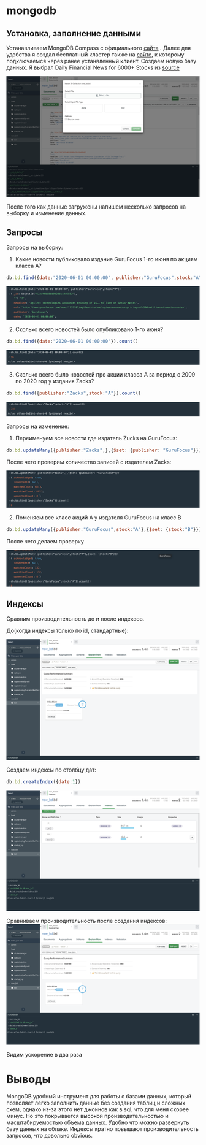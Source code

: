 # mongodb

## Установка, заполнение данными

Устанавливаем MongoDB Compass с официального [сайта](https://www.mongodb.com/try/download/community) . Далее для удобства я создал бесплатный кластер также на [сайте](https://www.mongodb.com/basics/clusters), к которому подключаемся через ранее устанвленный клиент. Создаем новую базу данных. Я выбрал Daily Financial News for 6000+ Stocks из [source](https://www.kaggle.com/miguelaenlle/massive-stock-news-analysis-db-for-nlpbacktests)

![](upload%20data.png)


После того как данные загружены напишем несколько запросов на выборку и изменение данных.

## Запросы

Запросы на выборку:
1) Какие новости публиковало издание GuruFocus 1-го июня по акциям класса А?
```javascript
db.bd.find({date:"2020-06-01 00:00:00", publisher:"GuruFocus",stock:"A"})
```
![result1](query1.png)

2) Сколько всего новостей было опубликовано 1-го июня?
```javascript
db.bd.find({date:"2020-06-01 00:00:00"}).count()
```
![result2](query2.png)

3) Сколько всего было новостей про акции класса А за период с 2009 по 2020 год у издания Zacks?
```javascript
db.bd.find({publisher:"Zacks",stock:"A"}).count()
```
![result3](query3.png)


Запросы на изменение:
1) Переименуем все новости где издатель Zucks на GuruFocus:
```javascript
db.bd.updateMany({publisher:"Zacks",},{$set: {publisher: "GuruFocus"}})
```
После чего проверим количество записей с издателем Zacks:

![result4](query4.png)

2) Поменяем все класс акций А у издателя GuruFocus на класс B
```javascript
db.bd.updateMany({publisher:"GuruFocus",stock:"A"},{$set: {stock:"B"}})
```
После чего делаем проверку

![result5](query5.png)


## Индексы

Сравним производительность до и после индексов.

До(когда индексы только по id, стандартные):

![before](before%20indexes.png)

Создаем индексы по столбцу дат:
```javascript
db.bd.createIndex({date:1})
```
![created](added.png)

Сравниваем производительность после создания индексов:
![after](after%20indexes.png)

Видим ускорение в два раза


# Выводы
MongoDB удобный инструмент для работы с базами данных, который позволяет легко заполнить данные без создания таблиц и сложных схем, однако из-за этого нет джоинов как в sql, что для меня скорее минус. Но это покрывается высокой производительностью и масштабируемостью объема данных. Удобно что можно развернуть базу данных на облаке. Индексы кратно повышают производительность запросов, что довольно obvious.
